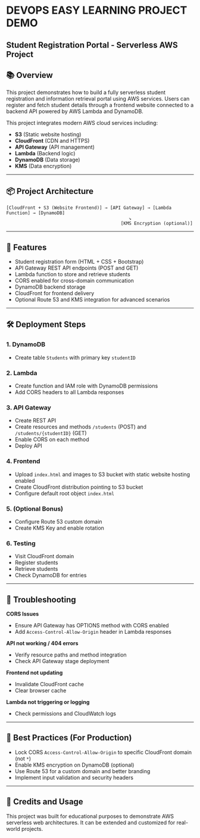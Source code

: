 # DEVOPS EASY LEARNING PROJECT DEMO


## Student Registration Portal - Serverless AWS Project

## 📚 Overview

This project demonstrates how to build a fully serverless student registration and information retrieval portal using AWS services. Users can register and fetch student details through a frontend website connected to a backend API powered by AWS Lambda and DynamoDB.

This project integrates modern AWS cloud services including:

- **S3** (Static website hosting)
- **CloudFront** (CDN and HTTPS)
- **API Gateway** (API management)
- **Lambda** (Backend logic)
- **DynamoDB** (Data storage)
- **KMS** (Data encryption)

---

## 📦 Project Architecture

```
[CloudFront + S3 (Website Frontend)] → [API Gateway] → [Lambda Function] → [DynamoDB]
                                              ↘
                                           [KMS Encryption (optional)]
```

---

## 🚀 Features

- Student registration form (HTML + CSS + Bootstrap)
- API Gateway REST API endpoints (POST and GET)
- Lambda function to store and retrieve students
- CORS enabled for cross-domain communication
- DynamoDB backend storage
- CloudFront for frontend delivery
- Optional Route 53 and KMS integration for advanced scenarios

---

## 🛠️ Deployment Steps

### 1. DynamoDB

- Create table `Students` with primary key `studentID`

### 2. Lambda

- Create function and IAM role with DynamoDB permissions
- Add CORS headers to all Lambda responses

### 3. API Gateway

- Create REST API
- Create resources and methods `/students` (POST) and `/students/{studentID}` (GET)
- Enable CORS on each method
- Deploy API

### 4. Frontend

- Upload `index.html` and images to S3 bucket with static website hosting enabled
- Create CloudFront distribution pointing to S3 bucket
- Configure default root object `index.html`

### 5. (Optional Bonus)

- Configure Route 53 custom domain
- Create KMS Key and enable rotation

### 6. Testing

- Visit CloudFront domain
- Register students
- Retrieve students
- Check DynamoDB for entries

---

## 🧹 Troubleshooting

**CORS Issues**

- Ensure API Gateway has OPTIONS method with CORS enabled
- Add `Access-Control-Allow-Origin` header in Lambda responses

**API not working / 404 errors**

- Verify resource paths and method integration
- Check API Gateway stage deployment

**Frontend not updating**

- Invalidate CloudFront cache
- Clear browser cache

**Lambda not triggering or logging**

- Check permissions and CloudWatch logs

---

## 📌 Best Practices (For Production)

- Lock CORS `Access-Control-Allow-Origin` to specific CloudFront domain (not `*`)
- Enable KMS encryption on DynamoDB (optional)
- Use Route 53 for a custom domain and better branding
- Implement input validation and security headers

---

## 📢 Credits and Usage

This project was built for educational purposes to demonstrate AWS serverless web architectures. It can be extended and customized for real-world projects.

